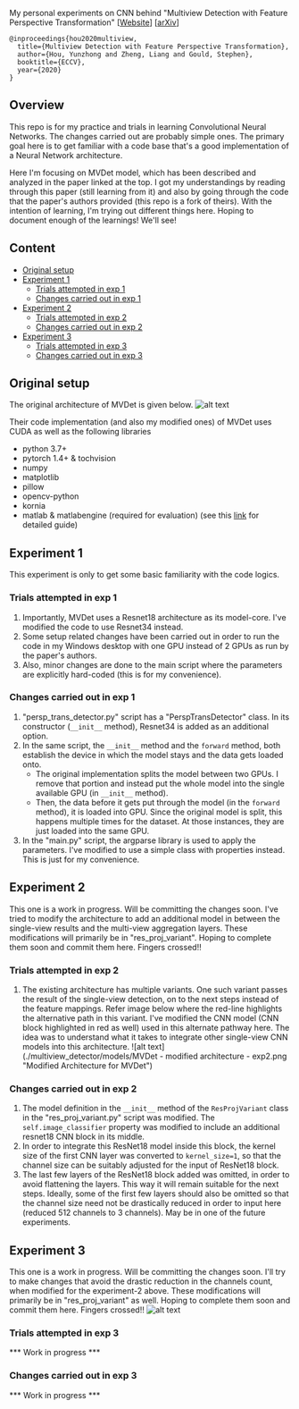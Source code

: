 My personal experiments on CNN behind "Multiview Detection with Feature Perspective Transformation" [[Website](https://hou-yz.github.io/publication/2020-eccv2020-mvdet)] [[arXiv](https://arxiv.org/abs/2007.07247)]

```
@inproceedings{hou2020multiview,
  title={Multiview Detection with Feature Perspective Transformation},
  author={Hou, Yunzhong and Zheng, Liang and Gould, Stephen},
  booktitle={ECCV},
  year={2020}
}
```



## Overview
This repo is for my practice and trials in learning Convolutional Neural Networks. The changes carried out are probably simple ones. The primary goal here is to get familiar with a code base that's a good implementation of a Neural Network architecture.

Here I'm focusing on MVDet model, which has been described and analyzed in the paper linked at the top. I got my understandings by reading through this paper (still learning from it) and also by going through the code that the paper's authors provided (this repo is a fork of theirs). 
With the intention of learning, I'm trying out different things here. Hoping to document enough of the learnings! We'll see!

 
## Content
- [Original setup](#original-setup)
- [Experiment 1](#experimen-1)
    * [Trials attempted in exp 1](#trials-attempted-in-exp-1)
    * [Changes carried out in exp 1](#changes-carried-out-in-exp-1)
- [Experiment 2](#experiment-2)
    * [Trials attempted in exp 2](#trials-attempted-in-exp-2)
    * [Changes carried out in exp 2](#changes-carried-out-in-exp-2)
- [Experiment 3](#experiment-3)
    * [Trials attempted in exp 3](#trials-attempted-in-exp-3)
    * [Changes carried out in exp 3](#changes-carried-out-in-exp-3)


## Original setup
The original architecture of MVDet is given below.
![alt text](https://hou-yz.github.io/images/eccv2020_mvdet_architecture.png "Architecture for MVDet")


Their code implementation (and also my modified ones) of MVDet uses CUDA as well as the following libraries
- python 3.7+
- pytorch 1.4+ & tochvision
- numpy
- matplotlib
- pillow
- opencv-python
- kornia
- matlab & matlabengine (required for evaluation) (see this [link](/multiview_detector/evaluation/README.md) for detailed guide)



## Experiment 1
This experiment is only to get some basic familiarity with the code logics.

### Trials attempted in exp 1
1. Importantly, MVDet uses a Resnet18 architecture as its model-core. I've modified the code to use Resnet34 instead.
2. Some setup related changes have been carried out in order to run the code in my Windows desktop with one GPU instead of 2 GPUs as run by the paper's authors.
3. Also, minor changes are done to the main script where the parameters are explicitly hard-coded (this is for my convenience).

### Changes carried out in exp 1
1. "persp_trans_detector.py" script has a "PerspTransDetector" class. In its constructor (`__init__` method), Resnet34 is added as an additional option.
2. In the same script, the `__init__` method and the `forward` method, both establish the device in which the model stays and the data gets loaded onto.
   - The original implementation splits the model between two GPUs. I remove that portion and instead put the whole model into the single available GPU (in `__init__` method).
   - Then, the data before it gets put through the model (in the `forward` method), it is loaded into GPU. Since the original model is split, this happens multiple times for the dataset. At those instances, they are just loaded into the same GPU.
3. In the "main.py" script, the argparse library is used to apply the parameters. I've modified to use a simple class with properties instead. This is just for my convenience.




## Experiment 2
This one is a work in progress. Will be committing the changes soon. I've tried to modify the architecture to add an additional model in between the single-view results and the multi-view aggregation layers. These modifications will primarily be in "res_proj_variant". Hoping to complete them soon and commit them here. Fingers crossed!!


### Trials attempted in exp 2
1. The existing architecture has multiple variants. One such variant passes the result of the single-view detection, on to the next steps instead of the feature mappings. Refer image below where the red-line highlights the alternative path in this variant. I've modified the CNN model (CNN block highlighted in red as well) used in this alternate pathway here. The idea was to understand what it takes to integrate other single-view CNN models into this architecture.
![alt text](./multiview_detector/models/MVDet - modified architecture - exp2.png "Modified Architecture for MVDet")

### Changes carried out in exp 2
1. The model definition in the `__init__` method of the `ResProjVariant` class in the "res_proj_variant.py" script was modified. The `self.image_classifier` property was modified to include an additional resnet18 CNN block in its middle.
2. In order to integrate this ResNet18 model inside this block, the kernel size of the first CNN layer was converted to `kernel_size=1`, so that the channel size can be suitably adjusted for the input of ResNet18 block.
3. The last few layers of the ResNet18 block added was omitted, in order to avoid flattening the layers. This way it will remain suitable for the next steps. Ideally, some of the first few layers should also be omitted so that the channel size need not be drastically reduced in order to input here (reduced 512 channels to 3 channels). May be in one of the future experiments.




## Experiment 3
This one is a work in progress. Will be committing the changes soon. I'll try to make changes that avoid the drastic reduction in the channels count, when modified for the experiment-2 above. These modifications will primarily be in "res_proj_variant" as well. Hoping to complete them soon and commit them here. Fingers crossed!!
![alt text](https://hou-yz.github.io/images/eccv2020_mvdet_architecture.png "Architecture for MVDet")

### Trials attempted in exp 3
\*\*\* Work in progress \*\*\*

### Changes carried out in exp 3
\*\*\* Work in progress \*\*\*
